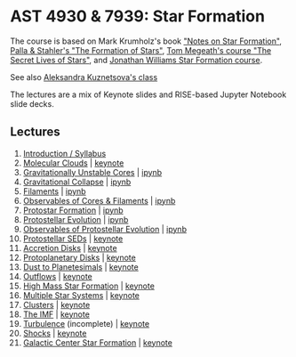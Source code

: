 AST 4930 & 7939: Star Formation
===============================

The course is based on Mark Krumholz's book ["Notes on Star Formation"](https://github.com/Open-Astrophysics-Bookshelf/star_formation_notes),
[Palla & Stahler's "The Formation of Stars"](https://ui.adsabs.harvard.edu/abs/2004fost.book.....S/abstract),
[Tom Megeath's course "The Secret Lives of Stars"](http://astro1.physics.utoledo.edu/~megeath/ph6820/ph6820.html),
and [Jonathan Williams Star Formation course](http://www.ifa.hawaii.edu/users/jpw/classes/star_formation/).

See also [Aleksandra Kuznetsova's class](https://github.com/akuznetsova/spf-2024)

The lectures are a mix of Keynote slides and RISE-based Jupyter Notebook slide decks. 



Lectures
--------

 1. [Introduction / Syllabus](https://www.dropbox.com/s/s3gzqysitzpxhow/Lecture1_SyllabusAndIntro.pdf?dl=0)
 1. [Molecular Clouds](https://www.dropbox.com/scl/fi/b7va41n6j63891nelsz1c/Lecture2_molecular_clouds_Williams_2024.pdf?rlkey=2gzcpbxve88pqvywue3pzz4z8&dl=0) | [keynote](https://www.dropbox.com/scl/fi/q9b6gqyc2djec3kaiq5hb/Lecture2_molecular_clouds_Williams_2024.key?rlkey=dmj473huha0wth894nj7hwxhe&st=t0ciuqdo&dl=0)
 1. [Gravitationally Unstable Cores](https://www.dropbox.com/s/dj245xf1uq9d380/Lecture%201%20-%20Unstable%20Cores.pdf?dl=0) | [ipynb](https://github.com/keflavich/StarFormationClass/blob/master/lectures/Lecture%203%20-%20Unstable%20Cores.ipynb)
 1. [Gravitational Collapse](https://www.dropbox.com/s/jh4gb5zso9m9b3m/Lecture%202%20-%20Gravitational%20Collapse.pdf?dl=0) | [ipynb](https://github.com/keflavich/StarFormationClass/blob/master/lectures/Lecture%204%20-%20Gravitational%20Collapse.ipynb)
 1. [Filaments](https://www.dropbox.com/s/qk15f9qbg8kgjad/Lecture%203%20-%20Filaments.pdf?dl=0) | [ipynb](https://github.com/keflavich/StarFormationClass/blob/master/lectures/Lecture%205%20-%20Filaments.ipynb)
 1. [Observables of Cores & Filaments](https://www.dropbox.com/s/3et4gh8oh1srzrq/Lecture%204%20-%20Observable%20Properties%20of%20Cores%20%26%20Filaments.pdf?dl=0) | [ipynb](https://github.com/keflavich/StarFormationClass/blob/master/lectures/Lecture%206%20-%20Observable%20Properties%20of%20Cores%20%26%20Filaments.ipynb)
 1. [Protostar Formation](https://www.dropbox.com/s/9kzom10kr4stwom/Lecture%205%20-%20Protostar%20Formation.pdf?dl=0) | [ipynb](https://github.com/keflavich/StarFormationClass/blob/master/lectures/Lecture%207%20-%20Protostar%20Formation.ipynb)
 1. [Protostellar Evolution](https://www.dropbox.com/s/3gnv8rhy4k34f79/Lecture%206%20-%20Protostellar%20Evolution.pdf?dl=0) | [ipynb](https://github.com/keflavich/StarFormationClass/blob/master/lectures/Lecture%208%20-%20Protostellar%20Evolution.ipynb)
 1. [Observables of Protostellar Evolution](https://www.dropbox.com/s/w7mdwfosb39i08v/Lecture%207%20-%20Observables%20of%20Protostellar%20Evolution.pdf?dl=0) | [ipynb](https://github.com/keflavich/StarFormationClass/blob/master/lectures/Lecture%209%20-%20Observables%20of%20Protostellar%20Evolution.ipynb)
 1. [Protostellar SEDs](https://www.dropbox.com/s/ljmp5zcdkwx9amb/lecture8_ProtostarSEDs_AG_2022.pdf?dl=0) | [keynote](https://www.dropbox.com/s/pf6fv4bhm0pu734/lecture8_ProtostarSEDs_AG_2022.key?dl=0)
 1. [Accretion Disks](https://www.dropbox.com/s/uefo2ri900s0m8t/Lecture%209%20-%20Accretion%20Disks.pdf?dl=0) | [keynote](https://www.dropbox.com/s/u7sx5yqwqd8u6pb/Lecture10_AccretionDisks_AG_2023.key?dl=0)
 1. [Protoplanetary Disks](https://www.dropbox.com/s/d4qz1d2s54derxg/lecture10_protoplanetary_disks_AG.pdf?dl=0) | [keynote](https://www.dropbox.com/s/1dgy73lg7d2wu9p/lecture11_protoplanetary_disks_AG_2023.key?dl=0)
 1. [Dust to Planetesimals](https://www.dropbox.com/s/q84m53t7c0673qg/lecture11_dust2planetesimals_ag_feb2022.pdf?dl=0) | [keynote](https://www.dropbox.com/s/gai3i9k2hdyf53w/lecture12_dust2planetesimals_AG_2023.key?dl=0)
 1. [Outflows](https://www.dropbox.com/s/upc5d7xe028nuzl/lecture12_outflows_AG.key.pdf?dl=0) | [keynote](https://www.dropbox.com/s/v9dw8g1x20p7ail/lecture14_outflows_AG_2023.key?dl=0)
 1. [High Mass Star Formation](https://www.dropbox.com/s/6os8gkft7cwjy6a/highmass_starformation.pdf?dl=0) | [keynote](https://www.dropbox.com/s/o0zpj1hpohjgxeu/lecture15_highmass_starformation_2023.key?dl=0)
 1. [Multiple Star Systems](https://www.dropbox.com/s/nwbje6nbuceafmf/lecture13multiples.key.pdf?dl=0) | [keynote](https://www.dropbox.com/s/t9p3m2ts9u4b0hm/lecture16multiples_AG_2023.key?dl=0) 
 1. [Clusters](https://www.dropbox.com/s/w9kdblusr44ibh3/lecture14_clusters_fromMegeath_adam2022.key.pdf?dl=0) | [keynote](https://www.dropbox.com/s/kc110cd641pzgmz/lecture17_clusters_fromMegeath_adam2023.key?dl=0)
 1. [The IMF](https://www.dropbox.com/s/p1shb2l71v7c7b4/imf.pdf?dl=0) | [keynote](https://www.dropbox.com/s/1idbu6lg9k40byg/lecture18_imf.key?dl=0)
 1. [Turbulence](https://www.dropbox.com/s/5g0rk3876h1e1ri/turbulence.pdf?dl=0) (incomplete) | [keynote](https://www.dropbox.com/s/9mjgrm8vpomgt06/lecture19_turbulence.key?dl=0)
 1. [Shocks](https://www.dropbox.com/s/idwsijirl3dr8b7/lecture15_shocks.pdf?dl=0) | [keynote](https://www.dropbox.com/s/tp9uvtcnnriqla2/shocks.key?dl=0)
 1. [Galactic Center Star Formation](https://www.dropbox.com/s/6drqhowdilckfge/GalacticCenterStarFormation.pdf?dl=0) | [keynote](https://www.dropbox.com/s/5dyqyi2mir3uwqu/galacticcenterstarformation.key?dl=0)
